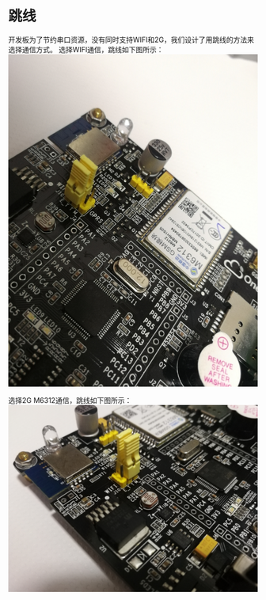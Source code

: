 # 跳线
开发板为了节约串口资源，没有同时支持WIFI和2G，我们设计了用跳线的方法来选择通信方式。
   选择WIFI通信，跳线如下图所示：
![WIFI跳线](WiFi_Jumper.jpg)

   选择2G M6312通信，跳线如下图所示：
![2G通信跳线](2G_Jumper.jpg)